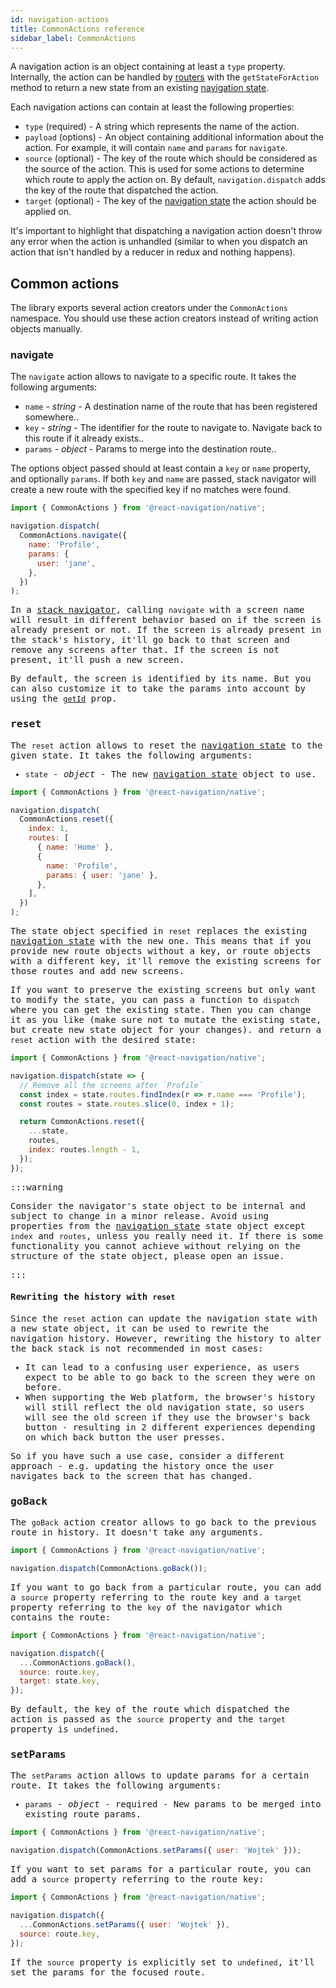```yaml
---
id: navigation-actions
title: CommonActions reference
sidebar_label: CommonActions
---
```


A navigation action is an object containing at least a `type` property. Internally, the action can be handled by [routers](custom-routers.md) with the `getStateForAction` method to return a new state from an existing [navigation state](navigation-state.md).

Each navigation actions can contain at least the following properties:

- `type` (required) - A string which represents the name of the action.
- `payload` (options) - An object containing additional information about the action. For example, it will contain `name` and `params` for `navigate`.
- `source` (optional) - The key of the route which should be considered as the source of the action. This is used for some actions to determine which route to apply the action on. By default, `navigation.dispatch` adds the key of the route that dispatched the action.
- `target` (optional) - The key of the [navigation state](navigation-state.md) the action should be applied on.

It's important to highlight that dispatching a navigation action doesn't throw any error when the action is unhandled (similar to when you dispatch an action that isn't handled by a reducer in redux and nothing happens).

## Common actions

The library exports several action creators under the `CommonActions` namespace. You should use these action creators instead of writing action objects manually.

### navigate

The `navigate` action allows to navigate to a specific route. It takes the following arguments:

- `name` - _string_ - A destination name of the route that has been registered somewhere..
- `key` - _string_ - The identifier for the route to navigate to. Navigate back to this route if it already exists..
- `params` - _object_ - Params to merge into the destination route..

The options object passed should at least contain a `key` or `name` property, and optionally `params`. If both `key` and `name` are passed, stack navigator will create a new route with the specified key if no matches were found.

<samp id="common-actions" />

```js
import { CommonActions } from '@react-navigation/native';

navigation.dispatch(
  CommonActions.navigate({
    name: 'Profile',
    params: {
      user: 'jane',
    },
  })
);
```

In a [stack navigator](stack-navigator.md), calling `navigate` with a screen name will result in different behavior based on if the screen is already present or not. If the screen is already present in the stack's history, it'll go back to that screen and remove any screens after that. If the screen is not present, it'll push a new screen.

By default, the screen is identified by its name. But you can also customize it to take the params into account by using the [`getId`](screen.md#getid) prop.

### reset

The `reset` action allows to reset the [navigation state](navigation-state.md) to the given state. It takes the following arguments:

- `state` - _object_ - The new [navigation state](navigation-state.md) object to use.

<samp id="common-actions" />

```js
import { CommonActions } from '@react-navigation/native';

navigation.dispatch(
  CommonActions.reset({
    index: 1,
    routes: [
      { name: 'Home' },
      {
        name: 'Profile',
        params: { user: 'jane' },
      },
    ],
  })
);
```

The state object specified in `reset` replaces the existing [navigation state](navigation-state.md) with the new one. This means that if you provide new route objects without a key, or route objects with a different key, it'll remove the existing screens for those routes and add new screens.

If you want to preserve the existing screens but only want to modify the state, you can pass a function to `dispatch` where you can get the existing state. Then you can change it as you like (make sure not to mutate the existing state, but create new state object for your changes). and return a `reset` action with the desired state:

```js
import { CommonActions } from '@react-navigation/native';

navigation.dispatch(state => {
  // Remove all the screens after `Profile`
  const index = state.routes.findIndex(r => r.name === 'Profile');
  const routes = state.routes.slice(0, index + 1);

  return CommonActions.reset({
    ...state,
    routes,
    index: routes.length - 1,
  });
});
```

:::warning

Consider the navigator's state object to be internal and subject to change in a minor release. Avoid using properties from the [navigation state](navigation-state.md) state object except `index` and `routes`, unless you really need it. If there is some functionality you cannot achieve without relying on the structure of the state object, please open an issue.

:::

#### Rewriting the history with `reset`

Since the `reset` action can update the navigation state with a new state object, it can be used to rewrite the navigation history. However, rewriting the history to alter the back stack is not recommended in most cases:

- It can lead to a confusing user experience, as users expect to be able to go back to the screen they were on before.
- When supporting the Web platform, the browser's history will still reflect the old navigation state, so users will see the old screen if they use the browser's back button - resulting in 2 different experiences depending on which back button the user presses.

So if you have such a use case, consider a different approach - e.g. updating the history once the user navigates back to the screen that has changed.

### goBack

The `goBack` action creator allows to go back to the previous route in history. It doesn't take any arguments.

<samp id="common-actions" />

```js
import { CommonActions } from '@react-navigation/native';

navigation.dispatch(CommonActions.goBack());
```

If you want to go back from a particular route, you can add a `source` property referring to the route key and a `target` property referring to the `key` of the navigator which contains the route:

<samp id="common-actions" />

```js
import { CommonActions } from '@react-navigation/native';

navigation.dispatch({
  ...CommonActions.goBack(),
  source: route.key,
  target: state.key,
});
```

By default, the key of the route which dispatched the action is passed as the `source` property and the `target` property is `undefined`.

### setParams

The `setParams` action allows to update params for a certain route. It takes the following arguments:

- `params` - _object_ - required - New params to be merged into existing route params.

<samp id="common-actions" />

```js
import { CommonActions } from '@react-navigation/native';

navigation.dispatch(CommonActions.setParams({ user: 'Wojtek' }));
```

If you want to set params for a particular route, you can add a `source` property referring to the route key:

<samp id="common-actions" />

```js
import { CommonActions } from '@react-navigation/native';

navigation.dispatch({
  ...CommonActions.setParams({ user: 'Wojtek' }),
  source: route.key,
});
```

If the `source` property is explicitly set to `undefined`, it'll set the params for the focused route.
